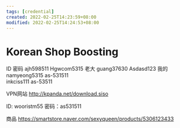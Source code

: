 ```yaml
---
tags: [credential]
created: 2022-02-25T14:23:59+08:00
modified: 2022-02-25T14:24:53+08:00
---
```


# Korean Shop Boosting

ID 	 密码	
ajh598511	Hgwcom5315	老大
guang37630	Asdasd123	我的
namyeong5315	as-531511	
inkciss111	as-53511	

VPN网站
http://kpanda.net/download.siso

ID: wooristm55     密码：as531511


商品
https://smartstore.naver.com/sexyqueen/products/5306123433
